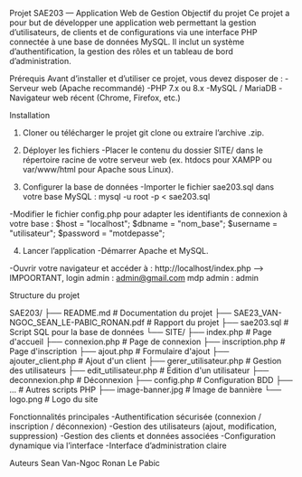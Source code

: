 Projet SAE203 — Application Web de Gestion
Objectif du projet
Ce projet a pour but de développer une application web permettant la gestion d’utilisateurs, de clients et de configurations via une interface PHP connectée à une base de données MySQL.
Il inclut un système d’authentification, la gestion des rôles et un tableau de bord d’administration.

Prérequis
Avant d’installer et d’utiliser ce projet, vous devez disposer de :
-Serveur web (Apache recommandé)
-PHP 7.x ou 8.x
-MySQL / MariaDB
-Navigateur web récent (Chrome, Firefox, etc.)

Installation
1. Cloner ou télécharger le projet
git clone <url-du-projet>
ou extraire l’archive .zip.

2. Déployer les fichiers
-Placer le contenu du dossier SITE/ dans le répertoire racine de votre serveur web (ex. htdocs pour XAMPP ou var/www/html pour Apache sous Linux).

3. Configurer la base de données
-Importer le fichier sae203.sql dans votre base MySQL :
mysql -u root -p < sae203.sql

-Modifier le fichier config.php pour adapter les identifiants de connexion à votre base :
$host = "localhost";
$dbname = "nom_base";
$username = "utilisateur";
$password = "motdepasse";

4. Lancer l’application
-Démarrer Apache et MySQL.

-Ouvrir votre navigateur et accéder à :
http://localhost/index.php --> IMPOORTANT, login admin : admin@gmail.com mdp admin : admin

Structure du projet

SAE203/
├── README.md                      # Documentation du projet
├── SAE23_VAN-NGOC_SEAN_LE-PABIC_RONAN.pdf # Rapport du projet
├── sae203.sql                      # Script SQL pour la base de données
└── SITE/
    ├── index.php                   # Page d'accueil
    ├── connexion.php               # Page de connexion
    ├── inscription.php             # Page d'inscription
    ├── ajout.php                   # Formulaire d'ajout
    ├── ajouter_client.php          # Ajout d'un client
    ├── gerer_utilisateur.php       # Gestion des utilisateurs
    ├── edit_utilisateur.php        # Édition d'un utilisateur
    ├── deconnexion.php             # Déconnexion
    ├── config.php                  # Configuration BDD
    ├── ...                         # Autres scripts PHP
    ├── image-banner.jpg            # Image de bannière
    └── logo.png                    # Logo du site

Fonctionnalités principales
-Authentification sécurisée (connexion / inscription / déconnexion)
-Gestion des utilisateurs (ajout, modification, suppression)
-Gestion des clients et données associées
-Configuration dynamique via l’interface
-Interface d’administration claire

Auteurs
Sean Van-Ngoc
Ronan Le Pabic
